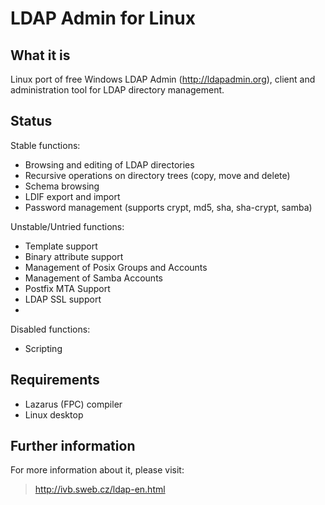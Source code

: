 LDAP Admin for Linux
===========================

What it is
----------

Linux port of free Windows LDAP Admin (http://ldapadmin.org), client and administration tool for LDAP directory management.

Status
------

Stable functions: 
 * Browsing and editing of LDAP directories
 * Recursive operations on directory trees (copy, move and delete)
 * Schema browsing
 * LDIF export and import
 * Password management (supports crypt, md5, sha, sha-crypt, samba)
 
Unstable/Untried functions: 
 * Template support
 * Binary attribute support
 * Management of Posix Groups and Accounts
 * Management of Samba Accounts
 * Postfix MTA Support
 * LDAP SSL support 
 * 

Disabled functions: 
 * Scripting


Requirements
------------
 * Lazarus (FPC) compiler
 * Linux desktop

Further information
-------------------

For more information about it, please visit:
> http://ivb.sweb.cz/ldap-en.html